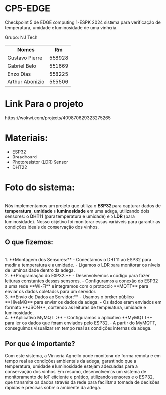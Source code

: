 # CP5-EDGE
Checkpoint 5 de EDGE computing 1-ESPK 2024 sistema para verificação de temperatura, umidade e luminosidade de uma vinheria. 

Grupo: NJ Tech
<table>
  <tr>
    <th>Nomes</th>
    <th>Rm</th>
  </tr>
  <tr>
    <td>Gustavo Pierre</td>
    <td>558928</td>
  </tr>
  <tr>
    <td>Gabriel Belo</td>
    <td>551669</td>
  </tr>
  <tr>
    <td>Enzo Dias</td>
    <td>558225</td>
  </tr>
  <tr>
    <td>Arthur Abonizio</td>
    <td>555506</td>
  </tr>
</table>

<h1>Link Para o projeto</h1>
https://wokwi.com/projects/409870629323275265

<h1>Materiais:</h1>
<ul>
  <li>ESP32</li>
  <li>Breadboard</li>
  <li>Photoresistor (LDR) Sensor</li>
  <li>DHT22</li>
</ul>



<h1>Foto do sistema:</h1>
<img src=""/>

Nós implementamos um projeto que utiliza o **ESP32** para capturar dados de **temperatura**, **umidade** e **luminosidade** em uma adega, utilizando dois sensores: o **DHT11** (para temperatura e umidade) e o **LDR** (para luminosidade). Nosso objetivo foi monitorar essas variáveis para garantir as condições ideais de conservação dos vinhos.
</br>
<h2>O que fizemos:</h2>
</br>
1. **Montagem dos Sensores:**
  - Conectamos o DHT11 ao ESP32 para medir a temperatura e a umidade.
  - Ligamos o LDR para monitorar os níveis de luminosidade dentro da adega.

</br>
2. **Programação do ESP32:**
  - Desenvolvemos o código para fazer leituras constantes desses sensores.
  - Configuramos a conexão do ESP32 a uma rede **Wi-Fi** e integramos com o protocolo **MQTT** para enviar os dados coletados para um servidor.

</br>
3. **Envio de Dados ao Servidor:**
  - Usamos o broker público **HiveMQ** para enviar os dados da adega.
  - Os dados eram enviados em formato **JSON**, contendo as leituras de temperatura, umidade e luminosidade.

</br>
4. **Aplicativo MyMQTT:**
  - Configuramos o aplicativo **MyMQTT** para ler os dados que foram enviados pelo ESP32.
  - A partir do MyMQTT, conseguimos visualizar em tempo real as condições internas da adega.

</br>
<h2>Por que é importante?</h2>
Com este sistema, a Vinheria Agnello pode monitorar de forma remota e em tempo real as condições ambientais da adega, garantindo que a temperatura, umidade e luminosidade estejam adequadas para a conservação dos vinhos.
Em resumo, desenvolvemos um sistema de monitoramento de IoT eficiente e prático, utilizando sensores e o ESP32, que transmite os dados através da rede para facilitar a tomada de decisões rápidas e precisas sobre o ambiente da adega.
